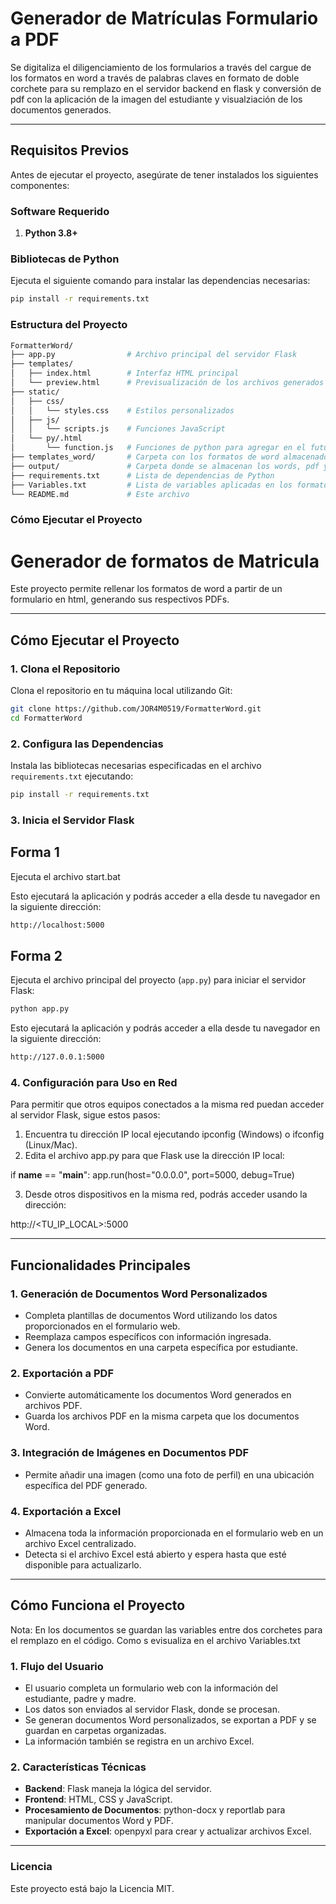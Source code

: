 # Generador de Matrículas Formulario a PDF
Se digitaliza el diligenciamiento de los formularios a través del cargue de los formatos en word a través de palabras claves en formato de doble corchete para su remplazo en el servidor backend en flask y conversión de pdf con la aplicación de la imagen del estudiante y visualziación de los documentos generados.


---

## **Requisitos Previos**

Antes de ejecutar el proyecto, asegúrate de tener instalados los siguientes componentes:

### **Software Requerido**
1. **Python 3.8+**

### **Bibliotecas de Python**
Ejecuta el siguiente comando para instalar las dependencias necesarias:
```bash
pip install -r requirements.txt
```

### **Estructura del Proyecto**

```bash
FormatterWord/
├── app.py                # Archivo principal del servidor Flask
├── templates/
│   ├── index.html        # Interfaz HTML principal
│   └── preview.html      # Previsualización de los archivos generados
├── static/
│   ├── css/
│   │   └── styles.css    # Estilos personalizados
│   ├── js/
│   │   └── scripts.js    # Funciones JavaScript
│   └── py/.html
│       └── function.js   # Funciones de python para agregar en el futuro
├── templates_word/       # Carpeta con los formatos de word almacenados
├── output/               # Carpeta donde se almacenan los words, pdf y fotos 
├── requirements.txt      # Lista de dependencias de Python
├── Variables.txt         # Lista de variables aplicadas en los formatos de word
└── README.md             # Este archivo
```
### **Cómo Ejecutar el Proyecto**

# Generador de formatos de Matricula

Este proyecto permite rellenar los formatos de word a partir de un formulario en html, generando sus respectivos PDFs.

---

## **Cómo Ejecutar el Proyecto**

### 1. Clona el Repositorio

Clona el repositorio en tu máquina local utilizando Git:

```bash
git clone https://github.com/JOR4M0519/FormatterWord.git
cd FormatterWord
```

### 2. Configura las Dependencias

Instala las bibliotecas necesarias especificadas en el archivo `requirements.txt` ejecutando:

```bash
pip install -r requirements.txt
```

### 3. Inicia el Servidor Flask

## Forma 1
Ejecuta el archivo start.bat

Esto ejecutará la aplicación y podrás acceder a ella desde tu navegador en la siguiente dirección:
```bash
http://localhost:5000
```

## Forma 2
Ejecuta el archivo principal del proyecto (`app.py`) para iniciar el servidor Flask:

```bash
python app.py
```

Esto ejecutará la aplicación y podrás acceder a ella desde tu navegador en la siguiente dirección:
```bash
http://127.0.0.1:5000
```

### 4. Configuración para Uso en Red

Para permitir que otros equipos conectados a la misma red puedan acceder al servidor Flask, sigue estos pasos:

1. Encuentra tu dirección IP local ejecutando ipconfig (Windows) o ifconfig (Linux/Mac).
2. Edita el archivo app.py para que Flask use la dirección IP local:

if __name__ == "__main__":
    app.run(host="0.0.0.0", port=5000, debug=True)

3. Desde otros dispositivos en la misma red, podrás acceder usando la dirección:

http://<TU_IP_LOCAL>:5000

---

## **Funcionalidades Principales**
### **1. Generación de Documentos Word Personalizados**
- Completa plantillas de documentos Word utilizando los datos proporcionados en el formulario web.
- Reemplaza campos específicos con información ingresada.
- Genera los documentos en una carpeta específica por estudiante.

### **2. Exportación a PDF**
- Convierte automáticamente los documentos Word generados en archivos PDF.
- Guarda los archivos PDF en la misma carpeta que los documentos Word.

### **3. Integración de Imágenes en Documentos PDF**
- Permite añadir una imagen (como una foto de perfil) en una ubicación específica del PDF generado.

### **4. Exportación a Excel**
- Almacena toda la información proporcionada en el formulario web en un archivo Excel centralizado.
- Detecta si el archivo Excel está abierto y espera hasta que esté disponible para actualizarlo.

---

## **Cómo Funciona el Proyecto**

Nota: En los documentos se guardan las variables entre dos corchetes para el remplazo en el código. Como s evisualiza en el archivo Variables.txt 

### **1. Flujo del Usuario**
- El usuario completa un formulario web con la información del estudiante, padre y madre.
- Los datos son enviados al servidor Flask, donde se procesan.
- Se generan documentos Word personalizados, se exportan a PDF y se guardan en carpetas organizadas.
- La información también se registra en un archivo Excel.

### **2. Características Técnicas**
- **Backend**: Flask maneja la lógica del servidor.
- **Frontend**: HTML, CSS y JavaScript.
- **Procesamiento de Documentos**: python-docx y reportlab para manipular documentos Word y PDF.
- **Exportación a Excel**: openpyxl para crear y actualizar archivos Excel.

---

### Licencia
Este proyecto está bajo la Licencia MIT.
